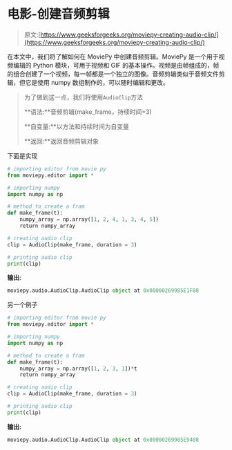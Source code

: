 # 电影-创建音频剪辑

> 原文:[https://www.geeksforgeeks.org/moviepy-creating-audio-clip/](https://www.geeksforgeeks.org/moviepy-creating-audio-clip/)

在本文中，我们将了解如何在 MoviePy 中创建音频剪辑。MoviePy 是一个用于视频编辑的 Python 模块，可用于视频和 GIF 的基本操作。视频是由帧组成的，帧的组合创建了一个视频，每一帧都是一个独立的图像。音频剪辑类似于音频文件剪辑，但它是使用 numpy 数组制作的，可以随时编辑和更改。

> 为了做到这一点，我们将使用`AudioClip`方法
> 
> **语法:**音频剪辑(make_frame，持续时间=3)
> 
> **自变量:**以方法和持续时间为自变量
> 
> **返回:**返回音频剪辑对象

下面是实现

```py
# importing editor from movie py
from moviepy.editor import *

# importing numpy
import numpy as np

# method to create a fram
def make_frame(t):
    numpy_array = np.array([1, 2, 4, 1, 3, 4, 5])
    return numpy_array

# creating audio clip
clip = AudioClip(make_frame, duration = 3)

# printing audio clip
print(clip)
```

**输出:**

```py
moviepy.audio.AudioClip.AudioClip object at 0x00000269985E1F88

```

另一个例子

```py
# importing editor from movie py
from moviepy.editor import *

# importing numpy
import numpy as np

# method to create a fram
def make_frame(t):
    numpy_array = np.array([1, 2, 3, 1])*t
    return numpy_array

# creating audio clip
clip = AudioClip(make_frame, duration = 3)

# printing audio clip
print(clip)
```

**输出:**

```py
moviepy.audio.AudioClip.AudioClip object at 0x00000269985E9488

```
